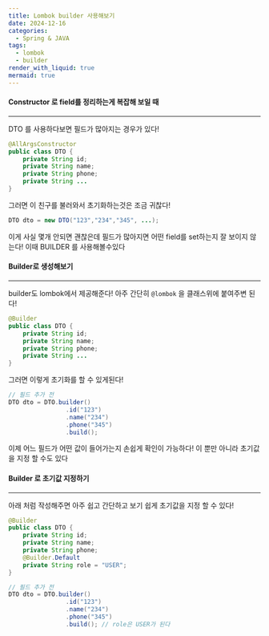 ```yaml
---
title: Lombok builder 사용해보기
date: 2024-12-16
categories:
  - Spring & JAVA
tags:
  - lombok
  - builder
render_with_liquid: true
mermaid: true
---
```

#### Constructor 로 field를 정리하는게 복잡해 보일 때
---
DTO 를 사용하다보면 필드가 많아지는 경우가 있다!

```java
@AllArgsConstructor
public class DTO {
	private String id;
	private String name;
	private String phone;
	private String ...
}
```

그러면 이 친구를 불러와서 초기화하는것은 조금 귀찮다!
```java
DTO dto = new DTO("123","234","345", ...);
```

이게 사실 몇개 안되면 괜찮은데 필드가 많아지면 어떤 field를 set하는지 잘 보이지 않는다! 이때 BUILDER 를 사용해볼수있다

#### Builder로 생성해보기
---
builder도 lombok에서 제공해준다! 아주 간단히 `@lombok` 을 클래스위에 붙여주변 된다!

```java
@Builder
public class DTO {
	private String id;
	private String name;
	private String phone;
	private String ...
}
```

그러면 이렇게 초기화를 할 수 있게된다!
```java
// 필드 추가 전
DTO dto = DTO.builder()
				.id("123")
                .name("234")
                .phone("345")
                .build();

```
이제 어느 필드가 어떤 값이 들어가는지 손쉽게 확인이 가능하다! 이 뿐만 아니라 초기값을 지정 할 수도 있다

#### Builder 로 초기값 지정하기
---
아래 처럼 작성해주면 아주 쉽고 간단하고 보기 쉽게 초기값을 지정 할 수 있다!
```java
@Builder
public class DTO {
	private String id;
	private String name;
	private String phone;
	@Builder.Default
	private String role = "USER";
}

// 필드 추가 전
DTO dto = DTO.builder()
				.id("123")
                .name("234")
                .phone("345")
                .build(); // role은 USER가 된다
```

